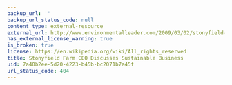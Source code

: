 ```yaml
---
backup_url: ''
backup_url_status_code: null
content_type: external-resource
external_url: http://www.environmentalleader.com/2009/03/02/stonyfield-farm-ceo-discusses-sustainable-business/
has_external_license_warning: true
is_broken: true
license: https://en.wikipedia.org/wiki/All_rights_reserved
title: Stonyfield Farm CEO Discusses Sustainable Business
uid: 7a40b2ee-5d20-4223-b45b-bc2071b7a45f
url_status_code: 404
---
```

